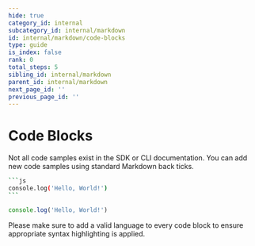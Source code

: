 ```yaml
---
hide: true
category_id: internal
subcategory_id: internal/markdown
id: internal/markdown/code-blocks
type: guide
is_index: false
rank: 0
total_steps: 5
sibling_id: internal/markdown
parent_id: internal/markdown
next_page_id: ''
previous_page_id: ''
---
```

<!-- does not need translation -->

# Code Blocks

<!-- markdownlint-disable code-fence-style -->

Not all code samples exist in the SDK or CLI documentation. You can add new code
samples using standard Markdown back ticks.

````sh
```js
console.log('Hello, World!')
```
````

<H>

```js
console.log('Hello, World!')
```

</H>

<Message>

Please make sure to add a valid language to every code block to ensure
appropriate syntax highlighting is applied.

</Message>

<!-- markdownlint-enable code-fence-style -->

